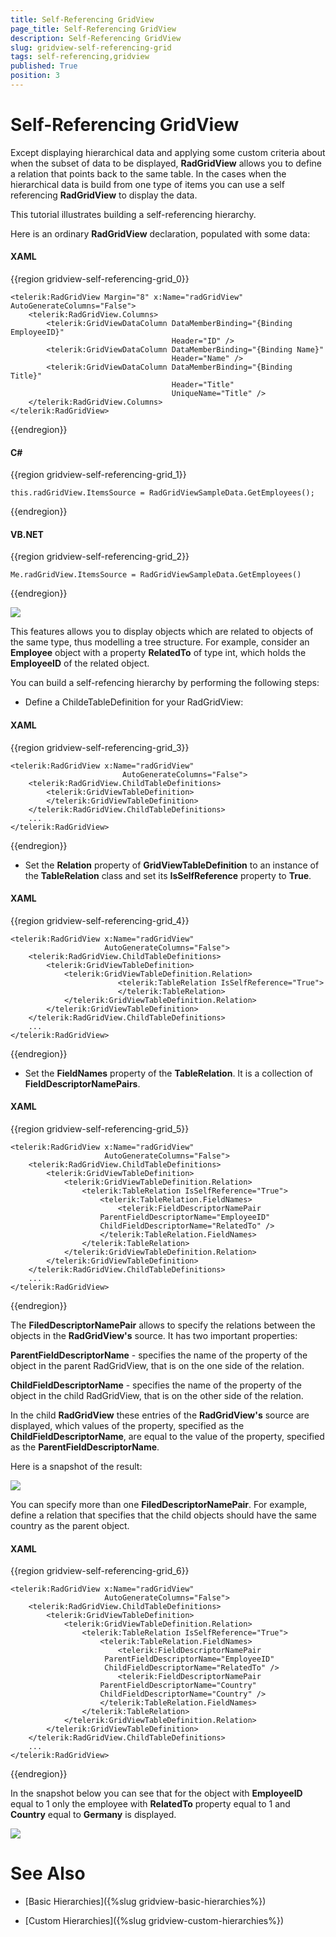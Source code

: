 ```yaml
---
title: Self-Referencing GridView
page_title: Self-Referencing GridView
description: Self-Referencing GridView
slug: gridview-self-referencing-grid
tags: self-referencing,gridview
published: True
position: 3
---
```


# Self-Referencing GridView

Except displaying hierarchical data and applying some custom criteria about when the subset of data to be displayed, __RadGridView__ allows you to define a relation that points back to the same table. In the cases when the hierarchical data is build from one type of items you can use a self referencing __RadGridView__ to display the data.

This tutorial illustrates building a self-referencing hierarchy.

Here is an ordinary __RadGridView__ declaration, populated with some data:

#### __XAML__

{{region gridview-self-referencing-grid_0}}

	<telerik:RadGridView Margin="8" x:Name="radGridView" AutoGenerateColumns="False">
	    <telerik:RadGridView.Columns>
	        <telerik:GridViewDataColumn DataMemberBinding="{Binding EmployeeID}"
	                                    Header="ID" />
	        <telerik:GridViewDataColumn DataMemberBinding="{Binding Name}"
	                                    Header="Name" />
	        <telerik:GridViewDataColumn DataMemberBinding="{Binding Title}"
	                                    Header="Title"
	                                    UniqueName="Title" />
	    </telerik:RadGridView.Columns>
	</telerik:RadGridView>
{{endregion}}


#### __C#__

{{region gridview-self-referencing-grid_1}}

	this.radGridView.ItemsSource = RadGridViewSampleData.GetEmployees();
{{endregion}}

#### __VB.NET__

{{region gridview-self-referencing-grid_2}}

	Me.radGridView.ItemsSource = RadGridViewSampleData.GetEmployees()
{{endregion}}

![](images/RadGridView_HiarachicalGrid_SelfRefencingGrid_010.png)

This features allows you to display objects which are related to objects of the same type, thus modelling a tree structure. For example, consider an __Employee__ object with a property __RelatedTo__ of type int, which holds the __EmployeeID__ of the related object.

You can build a self-refencing hierarchy by performing the following steps:

* Define a ChildeTableDefinition for your RadGridView:

#### __XAML__

{{region gridview-self-referencing-grid_3}}

	<telerik:RadGridView x:Name="radGridView"
	                         AutoGenerateColumns="False">
	    <telerik:RadGridView.ChildTableDefinitions>
	        <telerik:GridViewTableDefinition>
	        </telerik:GridViewTableDefinition>
	    </telerik:RadGridView.ChildTableDefinitions>
	    ...
	</telerik:RadGridView>
{{endregion}}

* Set the __Relation__ property of __GridViewTableDefinition__ to an instance of the __TableRelation__ class and set its __IsSelfReference__ property to __True__.

#### __XAML__

{{region gridview-self-referencing-grid_4}}

	<telerik:RadGridView x:Name="radGridView"
	                     AutoGenerateColumns="False">
	    <telerik:RadGridView.ChildTableDefinitions>
	        <telerik:GridViewTableDefinition>
	            <telerik:GridViewTableDefinition.Relation>
							<telerik:TableRelation IsSelfReference="True">
							</telerik:TableRelation>
	            </telerik:GridViewTableDefinition.Relation>
	        </telerik:GridViewTableDefinition>
	    </telerik:RadGridView.ChildTableDefinitions>
	    ...
	</telerik:RadGridView>
{{endregion}}

* Set the __FieldNames__ property of the __TableRelation__. It is a collection of __FieldDescriptorNamePairs__.

#### __XAML__

{{region gridview-self-referencing-grid_5}}

	<telerik:RadGridView x:Name="radGridView"
	                     AutoGenerateColumns="False">
	    <telerik:RadGridView.ChildTableDefinitions>
	        <telerik:GridViewTableDefinition>
	            <telerik:GridViewTableDefinition.Relation>
					<telerik:TableRelation IsSelfReference="True">
						<telerik:TableRelation.FieldNames>
							<telerik:FieldDescriptorNamePair
                        ParentFieldDescriptorName="EmployeeID"
                        ChildFieldDescriptorName="RelatedTo" />
						</telerik:TableRelation.FieldNames>
					</telerik:TableRelation>
	            </telerik:GridViewTableDefinition.Relation>
	        </telerik:GridViewTableDefinition>
	    </telerik:RadGridView.ChildTableDefinitions>
	    ...
	</telerik:RadGridView>
{{endregion}}

The __FiledDescriptorNamePair__ allows to specify the relations between the objects in the __RadGridView's__ source. It has two important properties:

__ParentFieldDescriptorName__ - specifies the name of the property of the object in the parent RadGridView, that is on the one side of the relation.

__ChildFieldDescriptorName__ - specifies the name of the property of the object in the child RadGridView, that is on the other side of the relation.

In the child __RadGridView__ these entries of the __RadGridView's__ source are displayed, which values of the property, specified as the __ChildFieldDescriptorName__, are equal to the value of the property, specified as the __ParentFieldDescriptorName__.

Here is a snapshot of the result:

![](images/RadGridView_HiarachicalGrid_SelfRefencingGrid_020.png)

You can specify more than one __FiledDescriptorNamePair__. For example, define a relation that specifies that the child objects should have the same country as the parent object.

#### __XAML__

{{region gridview-self-referencing-grid_6}}

	<telerik:RadGridView x:Name="radGridView"
	                     AutoGenerateColumns="False">
	    <telerik:RadGridView.ChildTableDefinitions>
	        <telerik:GridViewTableDefinition>
	            <telerik:GridViewTableDefinition.Relation>
					<telerik:TableRelation IsSelfReference="True">
						<telerik:TableRelation.FieldNames>
							<telerik:FieldDescriptorNamePair
                         ParentFieldDescriptorName="EmployeeID"
                         ChildFieldDescriptorName="RelatedTo" />
							<telerik:FieldDescriptorNamePair
                        ParentFieldDescriptorName="Country"
                        ChildFieldDescriptorName="Country" />
						</telerik:TableRelation.FieldNames>
					</telerik:TableRelation>
	            </telerik:GridViewTableDefinition.Relation>
	        </telerik:GridViewTableDefinition>
	    </telerik:RadGridView.ChildTableDefinitions>
	    ...
	</telerik:RadGridView>
{{endregion}}

In the snapshot below you can see that for the object with __EmployeeID__ equal to 1 only the employee with __RelatedTo__ property equal to 1 and __Country__ equal to __Germany__ is displayed.


![](images/RadGridView_HiarachicalGrid_SelfRefencingGrid_030.png)

# See Also

 * [Basic Hierarchies]({%slug gridview-basic-hierarchies%})

 * [Custom Hierarchies]({%slug gridview-custom-hierarchies%})
